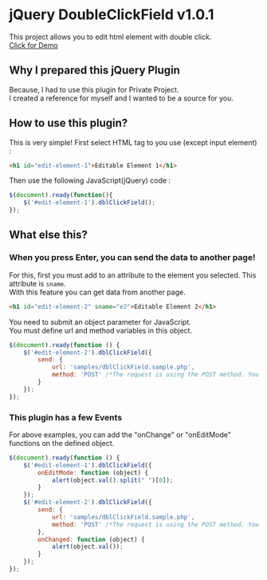 # jQuery DoubleClickField v1.0.1
This project allows you to edit html element with double click.<br>
[Click for Demo](https://eneskpc.github.io/jquery.dblClickField/dist/test.html)

## Why I prepared this jQuery Plugin
Because, I had to use this plugin for Private Project.<br>
I created a reference for myself and I wanted to be a source for you.

## How to use this plugin?
This is very simple! First select HTML tag to you use (except input element) :
```html
<h1 id="edit-element-1">Editable Element 1</h1>
```
Then use the following JavaScript(jQuery) code :
```javascript
$(document).ready(function(){
    $('#edit-element-1').dblClickField();
});
```
## What else this?

### When you press Enter, you can send the data to another page!
For this, first you must add to an attribute to the element you selected. This attribute is `sname`.<br>
With this feature you can get data from another page.
```html
<h1 id="edit-element-2" sname="e2">Editable Element 2</h1>
```
You need to submit an object parameter for JavaScript.<br>
You must define url and method variables in this object.
```javascript
$(document).ready(function () {
    $('#edit-element-2').dblClickField({
        send: {
            url: 'samples/dblClickField.sample.php',
            method: 'POST' /*The request is using the POST method. You can use the GET method. */
        }
    });
});
```
### This plugin has a few Events
For above examples, you can add the "onChange" or "onEditMode" functions on the defined object.<br>
```javascript
$(document).ready(function () {
    $('#edit-element-1').dblClickField({
        onEditMode: function (object) {
            alert(object.val().split(" ")[0]);
        }
    });
    $('#edit-element-2').dblClickField({
        send: {
            url: 'samples/dblClickField.sample.php',
            method: 'POST' /*The request is using the POST method. You can use the GET method. */
        },
        onChanged: function (object) {
            alert(object.val());
        }
    });
});
```
